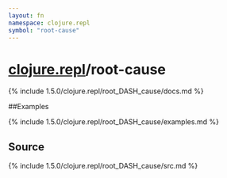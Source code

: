```yaml
---
layout: fn
namespace: clojure.repl
symbol: "root-cause"
---
```


# [clojure.repl](../)/root-cause

{% include 1.5.0/clojure.repl/root_DASH_cause/docs.md %}

##Examples

{% include 1.5.0/clojure.repl/root_DASH_cause/examples.md %}
## Source
{% include 1.5.0/clojure.repl/root_DASH_cause/src.md %}

